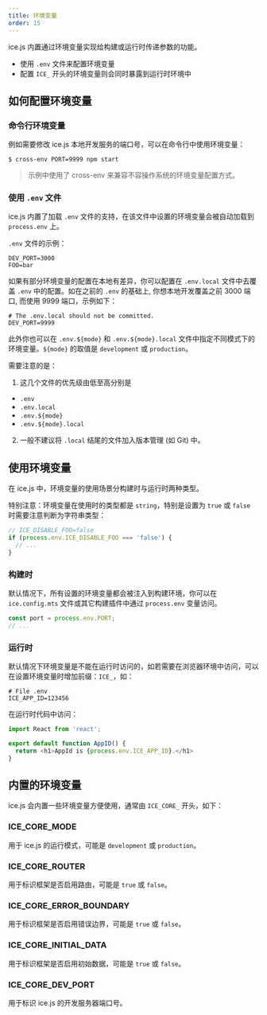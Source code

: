 ```yaml
---
title: 环境变量
order: 15
---
```


ice.js 内置通过环境变量实现给构建或运行时传递参数的功能。

- 使用 `.env` 文件来配置环境变量
- 配置 `ICE_` 开头的环境变量则会同时暴露到运行时环境中

## 如何配置环境变量

### 命令行环境变量

例如需要修改 ice.js 本地开发服务的端口号，可以在命令行中使用环境变量：

```shell
$ cross-env PORT=9999 npm start
```

> 示例中使用了 cross-env 来兼容不容操作系统的环境变量配置方式。

### 使用 `.env` 文件

ice.js 内置了加载 `.env` 文件的支持，在该文件中设置的环境变量会被自动加载到 `process.env` 上。

`.env` 文件的示例：

```shell
DEV_PORT=3000
FOO=bar
```

如果有部分环境变量的配置在本地有差异，你可以配置在 `.env.local` 文件中去覆盖 `.env` 中的配置。如在之前的 `.env` 的基础上, 你想本地开发覆盖之前 3000 端口, 而使用 9999 端口，示例如下：

```shell
# The .env.local should not be committed.
DEV_PORT=9999
```

此外你也可以在 `.env.${mode}` 和 `.env.${mode}.local` 文件中指定不同模式下的环境变量。`${mode}` 的取值是 `development` 或 `production`。

需要注意的是：

1. 这几个文件的优先级由低至高分别是

- `.env`
- `.env.local`
- `.env.${mode}`
- `.env.${mode}.local`

2. 一般不建议将 `.local` 结尾的文件加入版本管理 (如 Git) 中。

## 使用环境变量

在 ice.js 中，环境变量的使用场景分构建时与运行时两种类型。

特别注意：环境变量在使用时的类型都是 `string`，特别是设置为 `true` 或 `false` 时需要注意判断为字符串类型：

```js
// ICE_DISABLE_FOO=false
if (process.env.ICE_DISABLE_FOO === 'false') {
  // ...
}
```

### 构建时

默认情况下，所有设置的环境变量都会被注入到构建环境，你可以在 `ice.config.mts` 文件或其它构建插件中通过 `process.env` 变量访问。

```js
const port = process.env.PORT;
// ...
```

### 运行时

默认情况下环境变量是不能在运行时访问的，如若需要在浏览器环境中访问，可以在设置环境变量时增加前缀：`ICE_`，如：

```shell
# File .env
ICE_APP_ID=123456
```

在运行时代码中访问：

```js
import React from 'react';

export default function AppID() {
  return <h1>AppId is {process.env.ICE_APP_ID}.</h1>
}
```

## 内置的环境变量

ice.js 会内置一些环境变量方便使用，通常由 `ICE_CORE_` 开头，如下：

### ICE_CORE_MODE

用于 ice.js 的运行模式，可能是 `development` 或 `production`。

### ICE_CORE_ROUTER

用于标识框架是否启用路由，可能是 `true` 或 `false`。

### ICE_CORE_ERROR_BOUNDARY

用于标识框架是否启用错误边界，可能是 `true` 或 `false`。

### ICE_CORE_INITIAL_DATA

用于标识框架是否启用初始数据，可能是 `true` 或 `false`。

### ICE_CORE_DEV_PORT

用于标识 ice.js 的开发服务器端口号。
